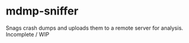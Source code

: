 # mdmp-sniffer
Snags crash dumps and uploads them to a remote server for analysis. Incomplete / WIP 
